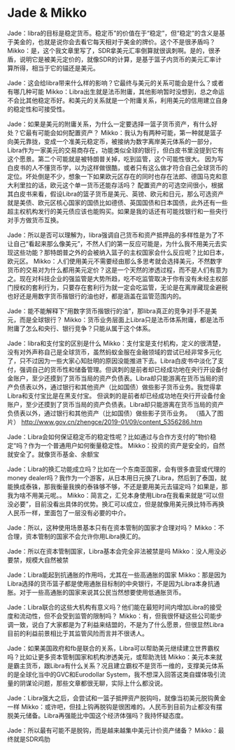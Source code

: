 # Jade & Mikko
Jade：libra的目标是稳定货币。稳定币”的价值在于“稳定”，但“稳定”的含义是基于美金的，也就是说你会去看它每天相对于美金的牌价。这个不是很矛盾吗？
Mikko：是，这个我文章里写了，SDR拿美元汇率倒算就很讽刺啊。是的，很矛盾，说明它是被美元定价的，就像SDR的计算，是基于篮子内货币的美元汇率计算所得，相当于它的锚还是美元。

Jade：这会给libra带来什么样的影响？它最终与美元的关系可能会是什么？或者有哪几种可能
Mikko：Libra出生就是法币附庸，其他影响暂时没想到，总之命运不会比其他稳定币好。和美元的关系就是一个附庸关系，利用美元的信用建立自身的稳定性和可接受性。

Jade：如果是美元的附庸关系，为什么一定要选择一篮子货币资产，有什么好处？它最有可能会如何配置资产？
Mikko：我认为有两种可能，第一种就是篮子向美元靠拢，变成一个准美元稳定币，被接纳为数字离岸美元体系的一部分，Libra作为一家美元的交易商存在，功能类似全球的银行，但白皮书里没提到它有这个愿景。第二个可能就是被特朗普关掉，吃到监管，这个可能性很大。
因为写白皮书的人不懂货币学，以为这样做很酷，或者只有这么做才符合自己全球货币的定位。坏处倒是不少，想象一下如果欧元区存在的同时也存在法郎、德国马克和意大利里拉的话，欧元这个单一货币还能存活吗？
配置资产的可选空间很小，根据其白皮书来看，假设Libra的篮子货币是美元、英镑、欧元和日元，那么可选资产就是美债、欧元区核心国家的国债比如德债、英国国债和日本国债，此外还有一些超主权机构发行的美元债应该也能购买。如果是我的话还有可能找银行和一些央行对手方做货币互换。

Jade：所以是否可以理解为，libra强调自己货币和资产抵押品的多样性是为了不让自己“看起来那么像美元”，不然人们的第一反应可能是，为什么我不用美元去实现这些功能？那特朗普之外的会被纳入篮子的主权国家会什么反应呢？比如日本，欧元区。
Mikko：人们使用美元不需要经由那么多思考就会选择美元，不然数字货币的交易对为什么都用美元定价？这是一个天然的渗透过程，而不是人们有意为之。现在对科技企业的强监管是大势所趋，吃不吃监管取决于你有没有未经主权部门授权的套利行为，只要存在套利行为就一定会吃监管，无论是在离岸藏现金避税也好还是用数字货币揩银行的油也好，都是涵盖在监管范围内的。

Jade：能不能解释下“用数字货币揩银行的油”，那libra真正的竞争对手不是美元，而是全球银行？
Mikko：货币业务层面上Libra只是法币体系附庸，都是法币附庸了怎么和央行、银行竞争？只能从属于这个体系。

Jade：libra和支付宝的区别是什么
Mikko：支付宝是支付机构，定义的很清楚，没有对外声称自己是全球货币，虽然蚂蚁金服在金融领域的尝试已经非常多元化了，只不过因为一些大家心知肚明的原因没能推进下去。Libra白皮书中淡化了支付，强调自己的货币性和储备管理。但讽刺的是前者却已经成功地在央行开设备付金账户，至少还摸到了货币当局的资产负债表。Libra却只能游离在货币当局的资产负债表以外，通过银行和其他资产（比如国债）做些影子货币业务。我觉得拿Libra和支付宝比是在黑支付宝。
但讽刺的是前者却已经成功地在央行开设备付金账户，至少还摸到了货币当局的资产负债表。Libra却只能游离在货币当局的资产负债表以外，通过银行和其他资产（比如国债）做些影子货币业务。
（插入了图片）
http://www.gov.cn/zhengce/2019-01/09/content_5356286.htm

Jade：Libra会如何保证稳定币的稳定性呢？比如通过与合作方支付的”物价稳定“吗？作为一个普通用户如何衡量稳定性。
Mikko：投资的资产是安全的，自然就安全了。就像货币基金、余额宝

Jade：Libra的换汇功能成立吗？比如在一个东南亚国家，会有很多直营或代理的money dealer吗？我作为一个游客，从日本用日元换了Libra，然后到了泰国，就能换成泰铢，那我衡量我换的泰铢够不够，不还是要用美元去锚定吗？如果是，那我为啥不用美元呢。。
Mikko：简言之，汇兑本身使用Libra在我看来就是“可以但没必要”，目前没看出具体的优势。换汇可以成立，但是就像用美元换比特币再换人民币一样，里面包了一层没有必要的中介。

Jade：所以，这种使用场景基本只有在资本管制的国家才合理对吗？
Mikko：不合理，资本管制的国家不会允许你用Libra换汇的。

Jade：所以在资本管制国家，Libra基本会完全非法被禁是吗
Mikko：没人用没必要禁，规模大自然被禁

Jade：Libra能起到抗通胀的作用吗，尤其在一些高通胀的国家
Mikko：那是因为Libra选择的货币篮子都是使用通胀目标制的中央银行，不是因为Libra本身抗通胀。对于一些高通胀的国家来说其公民当然想要使用低通胀货币。

Jade：Libra联合的这些大机构有意义吗？他们能在最短时间内增加Libra的接受度和流动性，但不会受到监管的限制吗？
Mikko：有，但我很怀疑这些公司能步调一致，说白了大家都是为了利益来结盟的，不是为了什么愿景，但很显然Libra目前的利益前景相比于其监管风险而言并不很诱人。

Jade：如果美国政府和fb是联合的关系，Libra可以帮助美元继续建立世界霸权吗？比如让更多资本管制国家和机构渗透美元，或帮助洗钱
Mikko：美元本来就是霸主货币，跟Libra有什么关系？况且建立霸权不是货币一维的，支撑美元体系的是全球化当中的GVC和Eurodollar System，我不想深入回答这类自媒体吸引流量的阴谋论问题，那些文章都很无聊，实际上什么都没说。

Jade：Libra强大之后，会尝试和一篮子抵押资产脱钩吗，就像当初美元脱钩黄金一样
Mikko：或许吧，但挂上钩再脱钩是很困难的。人民币到目前为止都没有摆脱美元储备。Libra再强能比中国这个经济体强吗？我持怀疑态度。

Jade：所以最有可能不是脱钩，而是越来越集中美元计价资产储备？
Mikko：最终就是SDR鸡肋